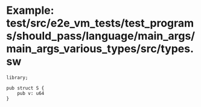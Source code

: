 # Example: test/src/e2e_vm_tests/test_programs/should_pass/language/main_args/main_args_various_types/src/types.sw

```sway
library;

pub struct S {
    pub v: u64
}
```

